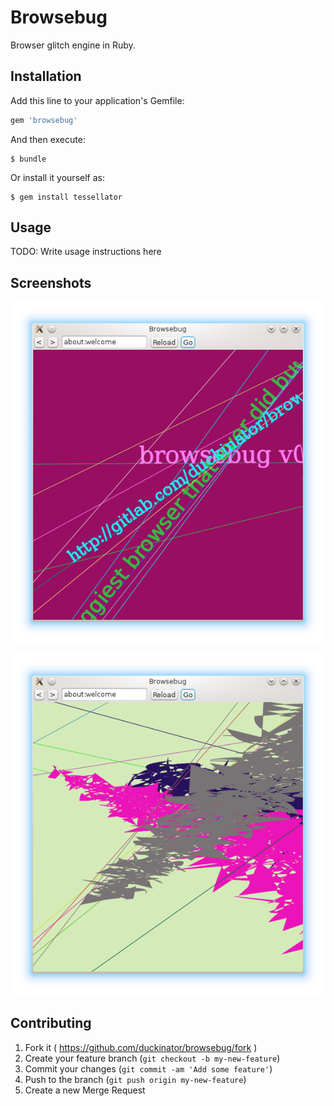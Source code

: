 # Browsebug

Browser glitch engine in Ruby.

## Installation

Add this line to your application's Gemfile:

```ruby
gem 'browsebug'
```

And then execute:

    $ bundle

Or install it yourself as:

    $ gem install tessellator

## Usage

TODO: Write usage instructions here

## Screenshots

![Screenshot 1](https://github.com/duckinator/browsebug/raw/main/assets/screenshot1.png)

![Screenshot 2](https://github.com/duckinator/browsebug/raw/main/assets/screenshot2.png)

## Contributing

1. Fork it ( https://github.com/duckinator/browsebug/fork )
2. Create your feature branch (`git checkout -b my-new-feature`)
3. Commit your changes (`git commit -am 'Add some feature'`)
4. Push to the branch (`git push origin my-new-feature`)
5. Create a new Merge Request
